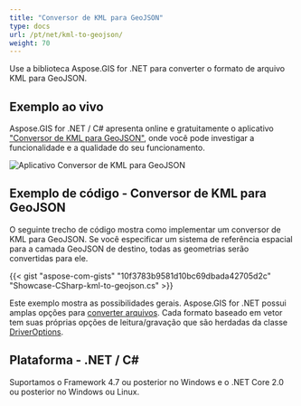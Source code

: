 ```yaml
---
title: "Conversor de KML para GeoJSON"
type: docs
url: /pt/net/kml-to-geojson/
weight: 70
---
```


Use a biblioteca Aspose.GIS for .NET para converter o formato de arquivo KML para GeoJSON.

## **Exemplo ao vivo**

Aspose.GIS for .NET / C# apresenta online e gratuitamente o aplicativo ["Conversor de KML para GeoJSON"](https://products.aspose.app/gis/conversion/kml-to-geojson), onde você pode investigar a funcionalidade e a qualidade do seu funcionamento.

![Aplicativo Conversor de KML para GeoJSON](conversion.png)

## **Exemplo de código - Conversor de KML para GeoJSON**

O seguinte trecho de código mostra como implementar um conversor de KML para GeoJSON. Se você especificar um sistema de referência espacial para a camada GeoJSON de destino, todas as geometrias serão convertidas para ele. 

{{< gist "aspose-com-gists" "10f3783b9581d10bc69dbada42705d2c" "Showcase-CSharp-kml-to-geojson.cs" >}}

Este exemplo mostra as possibilidades gerais. Aspose.GIS for .NET possui amplas opções para [converter arquivos](https://docs.aspose.com/gis/net/vector-layers/). Cada formato baseado em vetor tem suas próprias opções de leitura/gravação que são herdadas da classe [DriverOptions](https://reference.aspose.com/gis/net/aspose.gis/driveroptions).

## **Plataforma - .NET / C#**

Suportamos o Framework 4.7 ou posterior no Windows e o .NET Core 2.0 ou posterior no Windows ou Linux.
